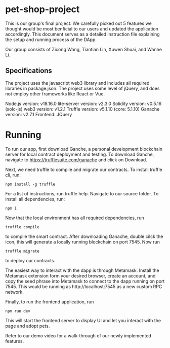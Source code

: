 # pet-shop-project
This is our group's final project. We carefully picked out 5 features we thought would be most benficial to our users and updated the application accordingly. This document serves as a detailed instruction file explaining the setup and running process of the DApp. 

Our group consists of Zicong Wang, Tiantian Lin, Xuwen Shuai, and Wanhe Li.

## Specifications
The project uses the javascript web3 library and includes all required libraries in package.json. The project uses some level of jQuery, and does not employ other frameworks like React or Vue. 

Node.js version: v18.16.0
lite-server version: v2.3.0
Solidity version: v0.5.16 (solc-js)
web3 version: v1.2.1
Truffle version: v5.1.10 (core: 5.1.10)
Ganache version:  v2.7.1
Frontend: JQuery


# Running
To run our app, first download Ganche, a personal development blockchain server for local contract deployment and testing. To download Ganche, navigate to https://trufflesuite.com/ganache and click on Download.

Next, we need truffle to compile and migrate our contracts. To install truffle cli, run:

```npm install -g truffle```

For a list of instructions, run truffle help.
Navigate to our source folder. To install all dependencies, run:

```npm i ```

Now that the local environment has all required dependencies, run 

```truffle compile```

to compile the smart contract. After downloading Ganache, double cilck the icon, this will generate a locally running blockchain on port 7545.
Now run

```truffle migrate```

to deploy our contracts.

The easiest way to interact with the dapp is through Metamask. Install the Metamask extension form your desired browser, create an account, and copy the seed phrase into Metamask to connect to the dapp running on port 7545. This would be running as http://localhost:7545 as a new custom RPC network. 

Finally, to run the frontend application, run 

```npm run dev```

This will start the frontend server to display UI and let you interact with the page and adopt pets. 

Refer to our demo video for a walk-through of our newly implemented features. 
